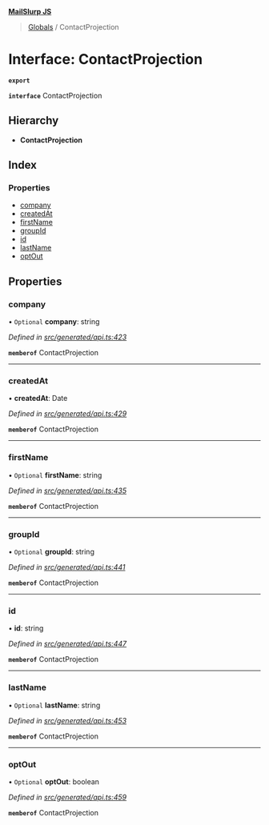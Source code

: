 **[MailSlurp JS](../README.md)**

> [Globals](../README.md) / ContactProjection

# Interface: ContactProjection

**`export`** 

**`interface`** ContactProjection

## Hierarchy

* **ContactProjection**

## Index

### Properties

* [company](contactprojection.md#company)
* [createdAt](contactprojection.md#createdat)
* [firstName](contactprojection.md#firstname)
* [groupId](contactprojection.md#groupid)
* [id](contactprojection.md#id)
* [lastName](contactprojection.md#lastname)
* [optOut](contactprojection.md#optout)

## Properties

### company

• `Optional` **company**: string

*Defined in [src/generated/api.ts:423](https://github.com/mailslurp/mailslurp-client/blob/8726614/src/generated/api.ts#L423)*

**`memberof`** ContactProjection

___

### createdAt

•  **createdAt**: Date

*Defined in [src/generated/api.ts:429](https://github.com/mailslurp/mailslurp-client/blob/8726614/src/generated/api.ts#L429)*

**`memberof`** ContactProjection

___

### firstName

• `Optional` **firstName**: string

*Defined in [src/generated/api.ts:435](https://github.com/mailslurp/mailslurp-client/blob/8726614/src/generated/api.ts#L435)*

**`memberof`** ContactProjection

___

### groupId

• `Optional` **groupId**: string

*Defined in [src/generated/api.ts:441](https://github.com/mailslurp/mailslurp-client/blob/8726614/src/generated/api.ts#L441)*

**`memberof`** ContactProjection

___

### id

•  **id**: string

*Defined in [src/generated/api.ts:447](https://github.com/mailslurp/mailslurp-client/blob/8726614/src/generated/api.ts#L447)*

**`memberof`** ContactProjection

___

### lastName

• `Optional` **lastName**: string

*Defined in [src/generated/api.ts:453](https://github.com/mailslurp/mailslurp-client/blob/8726614/src/generated/api.ts#L453)*

**`memberof`** ContactProjection

___

### optOut

• `Optional` **optOut**: boolean

*Defined in [src/generated/api.ts:459](https://github.com/mailslurp/mailslurp-client/blob/8726614/src/generated/api.ts#L459)*

**`memberof`** ContactProjection

